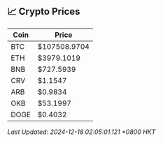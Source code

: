 ## 📈 Crypto Prices

| Coin | Price |
| ---- | ----- |
| BTC | $107508.9704 |
| ETH | $3979.1019 |
| BNB | $727.5939 |
| CRV | $1.1547 |
| ARB | $0.9834 |
| OKB | $53.1997 |
| DOGE | $0.4032 |

_Last Updated: 2024-12-18 02:05:01.121 +0800 HKT_